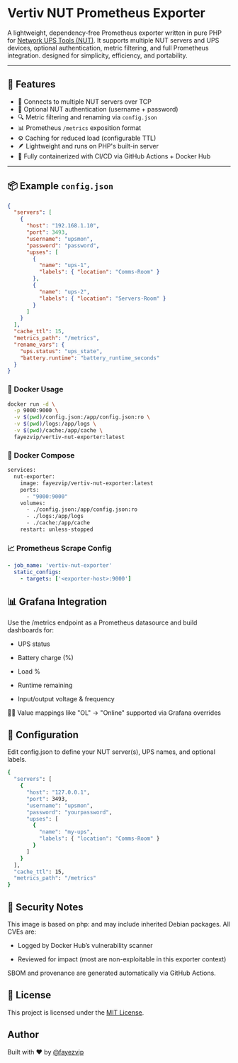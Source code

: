 # Vertiv NUT Prometheus Exporter

A lightweight, dependency-free Prometheus exporter written in pure PHP for [Network UPS Tools (NUT)](https://networkupstools.org/). It supports multiple NUT servers and UPS devices, optional authentication, metric filtering, and full Prometheus integration. designed for simplicity, efficiency, and portability.


---

## 🔌 Features

- 🚀 Connects to multiple NUT servers over TCP
- 🔐 Optional NUT authentication (username + password)
- 🔍 Metric filtering and renaming via `config.json`
- 📊 Prometheus `/metrics` exposition format
- ⚙️ Caching for reduced load (configurable TTL)
- 🪶 Lightweight and runs on PHP's built-in server
- 🐳 Fully containerized with CI/CD via GitHub Actions + Docker Hub

---
## 📦 Example `config.json`
```json
{
  "servers": [
    {
      "host": "192.168.1.10",
      "port": 3493,
      "username": "upsmon",
      "password": "password",
      "upses": [
        {
          "name": "ups-1",
          "labels": { "location": "Comms-Room" }
        },
        {
          "name": "ups-2",
          "labels": { "location": "Servers-Room" }
        }
      ]
    }
  ],
  "cache_ttl": 15,
  "metrics_path": "/metrics",
  "rename_vars": {
    "ups.status": "ups_state",
    "battery.runtime": "battery_runtime_seconds"
  }
}

```

### 🐳 Docker Usage

```bash
docker run -d \
  -p 9000:9000 \
  -v $(pwd)/config.json:/app/config.json:ro \
  -v $(pwd)/logs:/app/logs \
  -v $(pwd)/cache:/app/cache \
  fayezvip/vertiv-nut-exporter:latest

```

### 🔧 Docker Compose

```bash
services:
  nut-exporter:
    image: fayezvip/vertiv-nut-exporter:latest
    ports:
      - "9000:9000"
    volumes:
      - ./config.json:/app/config.json:ro
      - ./logs:/app/logs
      - ./cache:/app/cache
    restart: unless-stopped
```

### 📈 Prometheus Scrape Config
```yaml
- job_name: 'vertiv-nut-exporter'
  static_configs:
    - targets: ['<exporter-host>:9000']

```

## 📊 Grafana Integration
Use the /metrics endpoint as a Prometheus datasource and build dashboards for:

- UPS status

- Battery charge (%)

- Load %

- Runtime remaining

- Input/output voltage & frequency

🧙‍♂️ Value mappings like "OL" → "Online" supported via Grafana overrides

## 📝 Configuration
Edit config.json to define your NUT server(s), UPS names, and optional labels.

```bash
{
  "servers": [
    {
      "host": "127.0.0.1",
      "port": 3493,
      "username": "upsmon",
      "password": "yourpassword",
      "upses": [
        {
          "name": "my-ups",
          "labels": { "location": "Comms-Room" }
        }
      ]
    }
  ],
  "cache_ttl": 15,
  "metrics_path": "/metrics"
}


```
## 🔐 Security Notes
This image is based on php:<tag> and may include inherited Debian packages. All CVEs are:

- Logged by Docker Hub’s vulnerability scanner

- Reviewed for impact (most are non-exploitable in this exporter context)

SBOM and provenance are generated automatically via GitHub Actions.

## 📄 License
This project is licensed under the <a href="LICENSE">MIT License</a>.


## Author

Built with ❤️ by <a href="https://github.com/fayezvip">@fayezvip</a>


